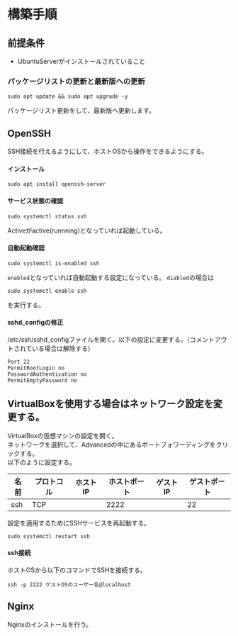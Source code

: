 # 構築手順
## 前提条件
- UbuntuServerがインストールされていること

### パッケージリストの更新と最新版への更新
~~~
sudo apt update && sudo apt upgrade -y
~~~
パッケージリスト更新をして、最新版へ更新します。

## OpenSSH
SSH接続を行えるようにして、ホストOSから操作をできるようにする。
#### インストール
~~~
sudo apt install openssh-server
~~~

#### サービス状態の確認
~~~
sudo systemctl status ssh
~~~
Activeがactive(runnning)となっていれば起動している。

#### 自動起動確認
~~~
sudo systemctl is-enabled ssh
~~~
`enabled`となっていれば自動起動する設定になっている。
`diabled`の場合は
~~~
sudo systemctl enable ssh
~~~
を実行する。

#### sshd_configの修正
/etc/ssh/sshd_configファイルを開く。以下の設定に変更する。（コメントアウトされている場合は解除する）
~~~
Port 22
PermitRootLogin no
PasswordAuthentication no
PermitEmptyPassword no
~~~
VirtualBoxを使用する場合はネットワーク設定を変更する。
-
VirtualBoxの仮想マシンの設定を開く。<br>
ネットワークを選択して、Advancedの中にあるポートフォワーディングをクリックする。<br>
以下のように設定する。

| 名前 | プロトコル | ホストIP | ホストポート | ゲストIP | ゲストポート|
| --- | ---------- | ------- | ----------- | -------- | ---------- |
| ssh | TCP        |         | 2222        |          | 22         |

設定を適用するためにSSHサービスを再起動する。
~~~
sudo systemctl restart ssh
~~~

#### ssh接続
ホストOSから以下のコマンドでSSHを接続する。
~~~
ssh -p 2222 ゲストOSのユーザー名@localhost
~~~

## Nginx
Nginxのインストールを行う。
